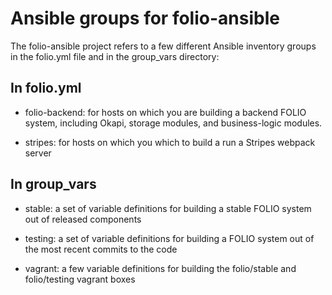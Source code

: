 # Ansible groups for folio-ansible

The folio-ansible project refers to a few different Ansible inventory
groups in the folio.yml file and in the group_vars directory:

## In folio.yml
* folio-backend: for hosts on which you are building a backend FOLIO
  system, including Okapi, storage modules, and business-logic
  modules.

* stripes: for hosts on which you which to build a run a Stripes
  webpack server

## In group_vars
* stable: a set of variable definitions for building a stable FOLIO
  system out of released components

* testing: a set of variable definitions for building a FOLIO system
  out of the most recent commits to the code

* vagrant: a few variable definitions for building the folio/stable
  and folio/testing vagrant boxes

